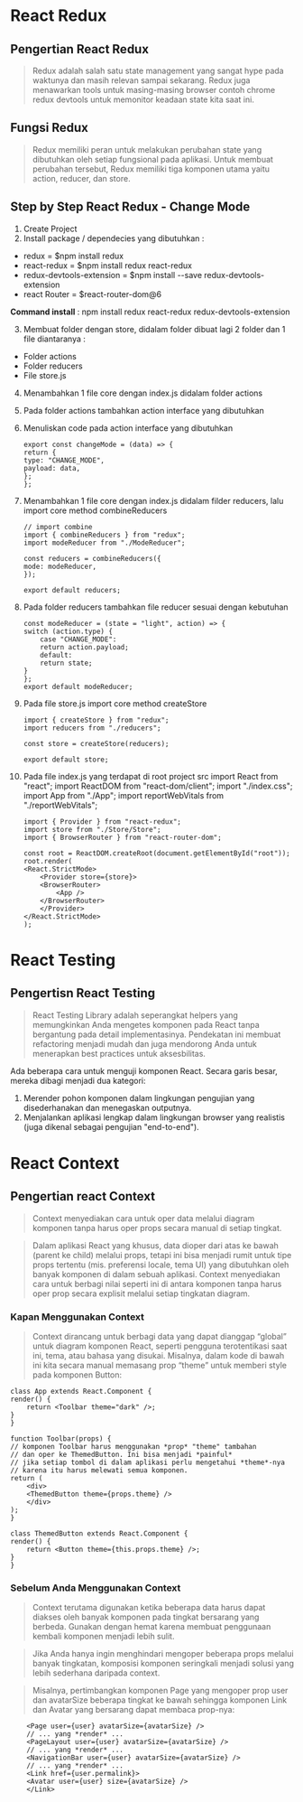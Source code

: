 # React Redux

## Pengertian React Redux

> Redux adalah salah satu state management yang sangat hype pada waktunya dan masih relevan sampai sekarang. Redux juga menawarkan tools untuk masing-masing browser contoh chrome redux devtools untuk memonitor keadaan state kita saat ini.

## Fungsi Redux

> Redux memiliki peran untuk melakukan perubahan state yang dibutuhkan oleh setiap fungsional pada aplikasi. Untuk membuat perubahan tersebut, Redux memiliki tiga komponen utama yaitu action, reducer, dan store.

## Step by Step React Redux - Change Mode

1. Create Project
2. Install package / dependecies yang dibutuhkan :

- redux = $npm install redux
- react-redux = $npm install redux react-redux
- redux-devtools-extension = $npm install --save redux-devtools-extension
- react Router = $react-router-dom@6

**Command install** :
npm install redux react-redux redux-devtools-extension

3. Membuat folder dengan store, didalam folder dibuat lagi 2 folder dan 1 file diantaranya :

- Folder actions
- Folder reducers
- File store.js

4.  Menambahkan 1 file core dengan index.js didalam folder actions

5.  Pada folder actions tambahkan action interface yang dibutuhkan

6.  Menuliskan code pada action interface yang dibutuhkan

        export const changeMode = (data) => {
        return {
        type: "CHANGE_MODE",
        payload: data,
        };
        };

7.  Menambahkan 1 file core dengan index.js didalam filder reducers, lalu import core method combineReducers

        // import combine
        import { combineReducers } from "redux";
        import modeReducer from "./ModeReducer";

        const reducers = combineReducers({
        mode: modeReducer,
        });

        export default reducers;

8.  Pada folder reducers tambahkan file reducer sesuai dengan kebutuhan

        const modeReducer = (state = "light", action) => {
        switch (action.type) {
            case "CHANGE_MODE":
            return action.payload;
            default:
            return state;
        }
        };
        export default modeReducer;

9.  Pada file store.js import core method createStore

        import { createStore } from "redux";
        import reducers from "./reducers";

        const store = createStore(reducers);

        export default store;

10. Pada file index.js yang terdapat di root project src
    import React from "react";
    import ReactDOM from "react-dom/client";
    import "./index.css";
    import App from "./App";
    import reportWebVitals from "./reportWebVitals";

        import { Provider } from "react-redux";
        import store from "./Store/Store";
        import { BrowserRouter } from "react-router-dom";

        const root = ReactDOM.createRoot(document.getElementById("root"));
        root.render(
        <React.StrictMode>
            <Provider store={store}>
            <BrowserRouter>
                <App />
            </BrowserRouter>
            </Provider>
        </React.StrictMode>
        );

# React Testing

## Pengertisn React Testing

> React Testing Library adalah seperangkat helpers yang memungkinkan Anda mengetes komponen pada React tanpa bergantung pada detail implementasinya. Pendekatan ini membuat refactoring menjadi mudah dan juga mendorong Anda untuk menerapkan best practices untuk aksesbilitas.

Ada beberapa cara untuk menguji komponen React. Secara garis besar, mereka dibagi menjadi dua kategori:

1. Merender pohon komponen dalam lingkungan pengujian yang disederhanakan dan menegaskan outputnya.
2. Menjalankan aplikasi lengkap dalam lingkungan browser yang realistis (juga dikenal sebagai pengujian "end-to-end").

# React Context

## Pengertian react Context

> Context menyediakan cara untuk oper data melalui diagram komponen tanpa harus oper props secara manual di setiap tingkat.

> Dalam aplikasi React yang khusus, data dioper dari atas ke bawah (parent ke child) melalui props, tetapi ini bisa menjadi rumit untuk tipe props tertentu (mis. preferensi locale, tema UI) yang dibutuhkan oleh banyak komponen di dalam sebuah aplikasi. Context menyediakan cara untuk berbagi nilai seperti ini di antara komponen tanpa harus oper prop secara explisit melalui setiap tingkatan diagram.

### Kapan Menggunakan Context

> Context dirancang untuk berbagi data yang dapat dianggap “global” untuk diagram komponen React, seperti pengguna terotentikasi saat ini, tema, atau bahasa yang disukai. Misalnya, dalam kode di bawah ini kita secara manual memasang prop “theme” untuk memberi style pada komponen Button:

    class App extends React.Component {
    render() {
        return <Toolbar theme="dark" />;
    }
    }

    function Toolbar(props) {
    // komponen Toolbar harus menggunakan *prop* "theme" tambahan
    // dan oper ke ThemedButton. Ini bisa menjadi *painful*
    // jika setiap tombol di dalam aplikasi perlu mengetahui *theme*-nya
    // karena itu harus melewati semua komponen.
    return (
        <div>
        <ThemedButton theme={props.theme} />
        </div>
    );
    }

    class ThemedButton extends React.Component {
    render() {
        return <Button theme={this.props.theme} />;
    }
    }

### Sebelum Anda Menggunakan Context

> Context terutama digunakan ketika beberapa data harus dapat diakses oleh banyak komponen pada tingkat bersarang yang berbeda. Gunakan dengan hemat karena membuat penggunaan kembali komponen menjadi lebih sulit.

> Jika Anda hanya ingin menghindari mengoper beberapa props melalui banyak tingkatan, komposisi komponen seringkali menjadi solusi yang lebih sederhana daripada context.

> Misalnya, pertimbangkan komponen Page yang mengoper prop user dan avatarSize beberapa tingkat ke bawah sehingga komponen Link dan Avatar yang bersarang dapat membaca prop-nya:

        <Page user={user} avatarSize={avatarSize} />
        // ... yang *render* ...
        <PageLayout user={user} avatarSize={avatarSize} />
        // ... yang *render* ...
        <NavigationBar user={user} avatarSize={avatarSize} />
        // ... yang *render* ...
        <Link href={user.permalink}>
        <Avatar user={user} size={avatarSize} />
        </Link>

